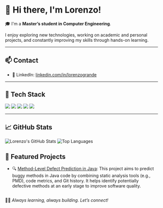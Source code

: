 # 👋 Hi there, I'm Lorenzo!

🎓 I'm a **Master’s student in Computer Engineering**.

I enjoy exploring new technologies, working on academic and personal projects, and constantly improving my skills through hands-on learning.

---

## 📫 Contact
- 💼 LinkedIn: [linkedin.com/in/lorenzogrande](http://www.linkedin.com/in/lorenzo-grande-9b9505236/)

---

## 🧰 Tech Stack

<p align="left">
  <img src="https://img.shields.io/badge/Python-3776AB?style=for-the-badge&logo=python&logoColor=white"/>
  <img src="https://img.shields.io/badge/Java-007396?style=for-the-badge&logo=java&logoColor=white"/>
  <img src="https://img.shields.io/badge/C-00599C?style=for-the-badge&logo=c&logoColor=white"/>
  <img src="https://img.shields.io/badge/LaTeX-47A141?style=for-the-badge&logo=latex&logoColor=white"/>
  <img src="https://img.shields.io/badge/Git-F05032?style=for-the-badge&logo=git&logoColor=white"/>
</p>

---

## 📈 GitHub Stats

![Lorenzo's GitHub Stats](https://github-readme-stats.vercel.app/api?username=lollogiga&show_icons=true&theme=tokyonight)
![Top Languages](https://github-readme-stats.vercel.app/api/top-langs/?username=lollogiga&layout=compact&theme=tokyonight)


## 🚀 Featured Projects

- 🔍 [Method-Level Defect Prediction in Java](https://github.com/lollogiga/ISW2-Project): This project aims to predict buggy methods in Java code by combining static analysis tools (e.g., PMD), code metrics, and Git history. It helps identify potentially defective methods at an early stage to improve software quality.

##
👨‍💻 *Always learning, always building. Let’s connect!*

